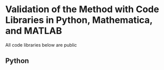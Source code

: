 # Validation of the Method with Code Libraries in Python, Mathematica, and MATLAB

All code libraries below are public
## Python


